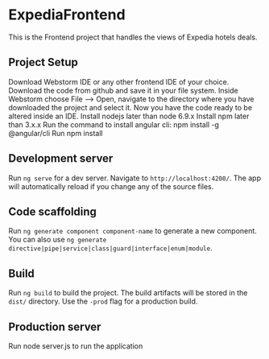 # ExpediaFrontend

This is the Frontend project that handles the views of Expedia hotels deals.

## Project Setup
Download Webstorm IDE or any other frontend IDE of your choice.
Download the code from github and save it in your file system.
Inside Webstorm choose File --> Open, navigate to the directory where you have downloaded the project and select it.
Now you have the code ready to be altered inside an IDE.
Install nodejs later than node 6.9.x
Install npm later than 3.x.x
Run the command to install angular cli: npm install -g @angular/cli
Run npm install


## Development server

Run `ng serve` for a dev server. Navigate to `http://localhost:4200/`. The app will automatically reload if you change any of the source files.

## Code scaffolding

Run `ng generate component component-name` to generate a new component. You can also use `ng generate directive|pipe|service|class|guard|interface|enum|module`.

## Build

Run `ng build` to build the project. The build artifacts will be stored in the `dist/` directory. Use the `-prod` flag for a production build.

## Production server
Run node server.js to run the application


